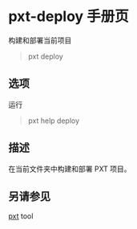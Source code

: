 # pxt-deploy 手册页

构建和部署当前项目

> pxt deploy

## 选项

运行

> pxt help deploy

## 描述

在当前文件夹中构建和部署 PXT 项目。

## 另请参见

[pxt](https://makecode.com/cli) tool
